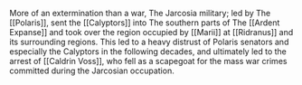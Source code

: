More of an extermination than a war, The Jarcosia military; led by The [[Polaris]], sent the [[Calyptors]] into The southern parts of The [[Ardent Expanse]] and took over the region occupied by [[Marii]] at [[Ridranus]] and its surrounding regions. This led to a heavy distrust of Polaris senators and especially the Calyptors in the following decades, and ultimately led to the arrest of [[Caldrin Voss]], who fell as a scapegoat for the mass war crimes committed during the Jarcosian occupation.